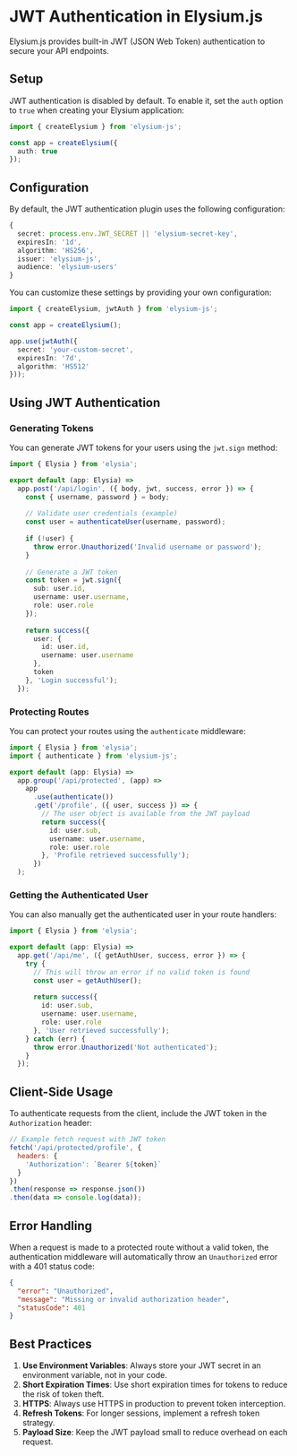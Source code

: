 # JWT Authentication in Elysium.js

Elysium.js provides built-in JWT (JSON Web Token) authentication to secure your API endpoints.

## Setup

JWT authentication is disabled by default. To enable it, set the `auth` option to `true` when creating your Elysium application:

```typescript
import { createElysium } from 'elysium-js';

const app = createElysium({
  auth: true
});
```

## Configuration

By default, the JWT authentication plugin uses the following configuration:

```typescript
{
  secret: process.env.JWT_SECRET || 'elysium-secret-key',
  expiresIn: '1d',
  algorithm: 'HS256',
  issuer: 'elysium-js',
  audience: 'elysium-users'
}
```

You can customize these settings by providing your own configuration:

```typescript
import { createElysium, jwtAuth } from 'elysium-js';

const app = createElysium();

app.use(jwtAuth({
  secret: 'your-custom-secret',
  expiresIn: '7d',
  algorithm: 'HS512'
}));
```

## Using JWT Authentication

### Generating Tokens

You can generate JWT tokens for your users using the `jwt.sign` method:

```typescript
import { Elysia } from 'elysia';

export default (app: Elysia) =>
  app.post('/api/login', ({ body, jwt, success, error }) => {
    const { username, password } = body;
    
    // Validate user credentials (example)
    const user = authenticateUser(username, password);
    
    if (!user) {
      throw error.Unauthorized('Invalid username or password');
    }
    
    // Generate a JWT token
    const token = jwt.sign({
      sub: user.id,
      username: user.username,
      role: user.role
    });
    
    return success({
      user: {
        id: user.id,
        username: user.username
      },
      token
    }, 'Login successful');
  });
```

### Protecting Routes

You can protect your routes using the `authenticate` middleware:

```typescript
import { Elysia } from 'elysia';
import { authenticate } from 'elysium-js';

export default (app: Elysia) =>
  app.group('/api/protected', (app) =>
    app
      .use(authenticate())
      .get('/profile', ({ user, success }) => {
        // The user object is available from the JWT payload
        return success({
          id: user.sub,
          username: user.username,
          role: user.role
        }, 'Profile retrieved successfully');
      })
  );
```

### Getting the Authenticated User

You can also manually get the authenticated user in your route handlers:

```typescript
import { Elysia } from 'elysia';

export default (app: Elysia) =>
  app.get('/api/me', ({ getAuthUser, success, error }) => {
    try {
      // This will throw an error if no valid token is found
      const user = getAuthUser();
      
      return success({
        id: user.sub,
        username: user.username,
        role: user.role
      }, 'User retrieved successfully');
    } catch (err) {
      throw error.Unauthorized('Not authenticated');
    }
  });
```

## Client-Side Usage

To authenticate requests from the client, include the JWT token in the `Authorization` header:

```javascript
// Example fetch request with JWT token
fetch('/api/protected/profile', {
  headers: {
    'Authorization': `Bearer ${token}`
  }
})
.then(response => response.json())
.then(data => console.log(data));
```

## Error Handling

When a request is made to a protected route without a valid token, the authentication middleware will automatically throw an `Unauthorized` error with a 401 status code:

```json
{
  "error": "Unauthorized",
  "message": "Missing or invalid authorization header",
  "statusCode": 401
}
```

## Best Practices

1. **Use Environment Variables**: Always store your JWT secret in an environment variable, not in your code.
2. **Short Expiration Times**: Use short expiration times for tokens to reduce the risk of token theft.
3. **HTTPS**: Always use HTTPS in production to prevent token interception.
4. **Refresh Tokens**: For longer sessions, implement a refresh token strategy.
5. **Payload Size**: Keep the JWT payload small to reduce overhead on each request.
